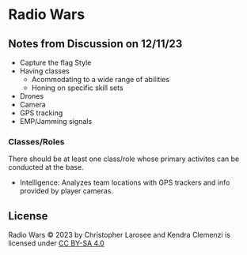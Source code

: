 # Radio Wars

## Notes from Discussion on 12/11/23
- Capture the flag Style
- Having classes
  - Acommodating to a wide range of abilities
  - Honing on specific skill sets
- Drones
- Camera
- GPS tracking
- EMP/Jamming signals

### Classes/Roles
There should be at least one class/role whose primary activites can be conducted at the base. 

 - Intelligence: Analyzes team locations with GPS trackers and info provided by player cameras.

## License
Radio Wars © 2023 by Christopher Larosee and Kendra Clemenzi is licensed under [CC BY-SA 4.0](https://creativecommons.org/licenses/by-sa/4.0/)
